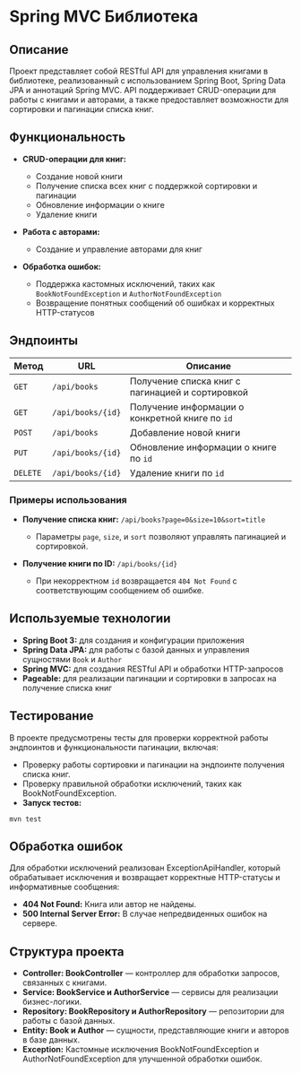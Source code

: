 # Spring MVC Библиотека

## Описание
Проект представляет собой RESTful API для управления книгами в библиотеке, реализованный с использованием Spring Boot, Spring Data JPA и аннотаций Spring MVC. API поддерживает CRUD-операции для работы с книгами и авторами, а также предоставляет возможности для сортировки и пагинации списка книг.

## Функциональность

- **CRUD-операции для книг:**
    - Создание новой книги
    - Получение списка всех книг с поддержкой сортировки и пагинации
    - Обновление информации о книге
    - Удаление книги

- **Работа с авторами:**
    - Создание и управление авторами для книг

- **Обработка ошибок:**
    - Поддержка кастомных исключений, таких как `BookNotFoundException` и `AuthorNotFoundException`
    - Возвращение понятных сообщений об ошибках и корректных HTTP-статусов

## Эндпоинты

| Метод    | URL                   | Описание                                                    |
|----------|------------------------|-------------------------------------------------------------|
| `GET`    | `/api/books`          | Получение списка книг с пагинацией и сортировкой            |
| `GET`    | `/api/books/{id}`      | Получение информации о конкретной книге по `id`             |
| `POST`   | `/api/books`          | Добавление новой книги                                      |
| `PUT`    | `/api/books/{id}`      | Обновление информации о книге по `id`                       |
| `DELETE` | `/api/books/{id}`      | Удаление книги по `id`                                      |

### Примеры использования
- **Получение списка книг:** `/api/books?page=0&size=10&sort=title`
    - Параметры `page`, `size`, и `sort` позволяют управлять пагинацией и сортировкой.

- **Получение книги по ID:** `/api/books/{id}`
    - При некорректном `id` возвращается `404 Not Found` с соответствующим сообщением об ошибке.

## Используемые технологии

- **Spring Boot 3:** для создания и конфигурации приложения
- **Spring Data JPA:** для работы с базой данных и управления сущностями `Book` и `Author`
- **Spring MVC:** для создания RESTful API и обработки HTTP-запросов
- **Pageable:** для реализации пагинации и сортировки в запросах на получение списка книг

## Тестирование

В проекте предусмотрены тесты для проверки корректной работы эндпоинтов и функциональности пагинации, включая:

- Проверку работы сортировки и пагинации на эндпоинте получения списка книг.
- Проверку правильной обработки исключений, таких как BookNotFoundException.
- **Запуск тестов:**

```
mvn test
```

## Обработка ошибок
Для обработки исключений реализован ExceptionApiHandler, который обрабатывает исключения и возвращает корректные HTTP-статусы и информативные сообщения:

- **404 Not Found:** Книга или автор не найдены.
- **500 Internal Server Error:** В случае непредвиденных ошибок на сервере.

## Структура проекта
- **Controller: BookController** — контроллер для обработки запросов, связанных с книгами.
- **Service: BookService и AuthorService** — сервисы для реализации бизнес-логики.
- **Repository: BookRepository и AuthorRepository** — репозитории для работы с базой данных.
- **Entity: Book и Author** — сущности, представляющие книги и авторов в базе данных.
- **Exception:** Кастомные исключения BookNotFoundException и AuthorNotFoundException для улучшенной обработки ошибок.